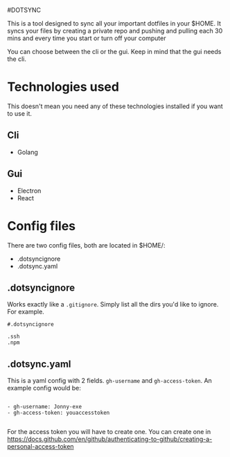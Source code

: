 #DOTSYNC

This is a tool designed to sync all your important dotfiles in your $HOME.
It syncs your files by creating a private repo and pushing and pulling each 30 mins and every time you start or turn off your computer

You can choose between the cli or the gui.
Keep in mind that the gui needs the cli.

# Technologies used

This doesn't mean you need any of these technologies installed if you want to use it.

## Cli

 * Golang

## Gui

 * Electron
 * React

# Config files

There are two config files, both are located in $HOME/:
 - .dotsyncignore
 - .dotsync.yaml

## .dotsyncignore

Works exactly like a `.gitignore`. Simply list all the dirs you'd like to ignore. For example.

```
#.dotsyncignore

.ssh
.npm

```

## .dotsync.yaml

This is a yaml config with 2 fields. `gh-username` and `gh-access-token`. An example config would be:


```

- gh-username: Jonny-exe
- gh-access-token: youaccesstoken


```

For the access token you will have to create one. You can create one in https://docs.github.com/en/github/authenticating-to-github/creating-a-personal-access-token


